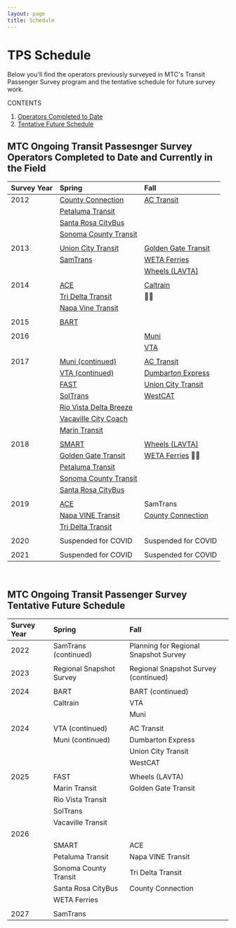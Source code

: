 ```yaml
---
layout: page
title: Schedule
---
```


# TPS Schedule

Below you'll find the operators previously surveyed in MTC's Transit Passenger Survey program and the tentative schedule for future survey work. 

CONTENTS

1. [Operators Completed to Date](#operators-completed-to-date)
2. [Tentative Future Schedule](#tentative-future-schedule)


## MTC Ongoing Transit Passesnger Survey Operators Completed to Date and Currently in the Field

| **Survey Year**| **Spring**                                                                                        | **Fall**                                                                          |
|:---------------|:--------------------------------------------------------------------------------------------------|:----------------------------------------------------------------------------------|
| 2012           | [County Connection](https://mtcdrive.box.com/s/s39viozqi7uqf3je3vgu9q3j96hbjgru)                  | [AC Transit](https://mtcdrive.app.box.com/folder/4228881949)	                 |
|                | [Petaluma Transit](https://mtcdrive.box.com/s/h0ndf41kwrpeqh8uhytrorojm2pgkpu3)                   |                                                                                   |
|                | [Santa Rosa CityBus](https://mtcdrive.box.com/s/stt03t3prplqp7uikzfwc9p9g39yrp7s)                 |                                                                                   |
|                | [Sonoma County Transit](https://mtcdrive.box.com/s/b3fp2jk4wp229mt3i3bdptgdlccnb4d9)              |                                                                                   |
|                |                                                                                                   |                                                                                   |
| 2013           | [Union City Transit](https://mtcdrive.box.com/s/c9kklaussay2nqeca7c4coikn3e391mp)                 | [Golden Gate Transit](https://mtcdrive.app.box.com/folder/4229006491)             |
|                | [SamTrans](https://mtcdrive.app.box.com/folder/4229011869)                                        | [WETA Ferries](https://mtcdrive.app.box.com/folder/4229013973)                    |
| 		 |                                                                                                   | [Wheels (LAVTA)](https://mtcdrive.app.box.com/folder/4229007801)                  |
|                |                                                                                                   |	                                                                                 |
| 2014           | [ACE](https://mtcdrive.box.com/s/p5bviohkhlxfph8lpkft37hbqiqazvvq)                                | [Caltrain](https://mtcdrive.app.box.com/folder/4229004533)                        |
|                | [Tri Delta Transit](https://mtcdrive.app.box.com/folder/4229016295)                               |                                                                                 | 
|                | [Napa Vine Transit](https://mtcdrive.app.box.com/folder/4229009259)                               |                                                                                   |
|                |                                                                                                   |                                                                                   |
| 2015           | [BART](https://www.bart.gov/about/reports/profile)                                                |                                                                                   |
|                |                                                                                                   |                                                                                   |
| 2016           |                                                                                                   | [Muni](https://mtcdrive.app.box.com/folder/75147326756)                           |
|                |                                                                                                   | [VTA](https://mtcdrive.app.box.com/folder/49675628429)                            |
|                |                                                                                                   |                                                                                   |
| 2017           | [Muni (continued)](https://mtcdrive.app.box.com/folder/75147326756)                               | [AC Transit](https://mtcdrive.box.com/s/qb6tc4x5crpc9mz3o6pg5hijcn83kk1p)                     |
|                | [VTA (continued)](https://mtcdrive.app.box.com/folder/49675628429)                                | [Dumbarton Express](https://mtcdrive.box.com/s/qb6tc4x5crpc9mz3o6pg5hijcn83kk1p)              |
|                | [FAST](https://mtcdrive.app.box.com/folder/75143896283)                                           | [Union City Transit](https://mtcdrive.box.com/s/0753iyn1aajm41s5y9o617gemmpd7thw) |
|                | [SolTrans](https://mtcdrive.app.box.com/folder/75143896283)                                       | [WestCAT](https://mtcdrive.app.box.com/folder/75146902472)                        |
| 		 | [Rio Vista Delta Breeze](https://mtcdrive.app.box.com/folder/75143896283)                         |                                                                                   |
| 		 | [Vacaville City Coach](https://mtcdrive.app.box.com/folder/75143896283)                           |                                                                                   |
|                | [Marin Transit](https://mtcdrive.app.box.com/folder/36199576500)                                  |	                                                                                 |
|                |                                                                                                   |                                                                                   |
| 2018           | [SMART](https://mtcdrive.box.com/s/y3b82wxecqm4irduqz0m5w7017fabkb7)                              | [Wheels (LAVTA)](https://mtcdrive.app.box.com/folder/75149642352)                 |
|                | [Golden Gate Transit](https://mtcdrive.app.box.com/folder/75148643908)                            | [WETA Ferries](https://mtcdrive.app.box.com/folder/75149464708)                   |
|                | [Petaluma Transit](https://mtcdrive.box.com/s/u74n2dou8qtdczhk9brp8qu3h8vlbdy1)                   |                                                                                   |
|                | [Sonoma County Transit](https://mtcdrive.box.com/s/b3fp2jk4wp229mt3i3bdptgdlccnb4d9)              |	                                                                                 |
|                | [Santa Rosa CityBus](https://mtcdrive.box.com/s/e5p5a5igsvrwknbjoneierx3rxmoj67d)                 |	                                                                                 |
|                |                                                                                                   |                                                                                   |
| 2019           | [ACE](https://mtcdrive.box.com/s/78f7v14yr5tkhcts28zpo94gdty1dkgw)                                | SamTrans                                                                          |
|                | [Napa VINE Transit](https://mtcdrive.box.com/s/eeyfb7vh7w2cr6e6uu68b68xyd918fhv)                  | [County Connection](https://mtcdrive.box.com/s/d176rap6cll35ypv1njzf2xo4fr6s578)                                                                 |
|                | [Tri Delta Transit](https://mtcdrive.box.com/s/ogm5xzoei5jy64s4u12n7ymqfvkc0roo)                  |                                                                                   |
|                                  |                        |                        |
| 2020                             | Suspended for COVID    | Suspended for COVID    |
|                                  |                        |                        |
| 2021                             | Suspended for COVID    | Suspended for COVID    |

<br/>


## MTC Ongoing Transit Passenger Survey Tentative Future Schedule


| **Survey Year**                  | **Spring**               | **Fall**                               |
|:---------------------------------|:-------------------------|:---------------------------------------|
| 2022                             | SamTrans (continued)     | Planning for Regional Snapshot Survey  |
|                                  |                          |	                                       |
| 2023                             | Regional Snapshot Survey | Regional Snapshot Survey (continued)   |
|                                  |                          |                                        |  
| 2024                             | BART                     | BART (continued)                       |
|                                  | Caltrain                 | VTA                                    |
|                                  |                          | Muni                                   |
|                                  |                          |                        |
| 2024                             | VTA (continued)          | AC Transit             |
|                                  | Muni (continued)         | Dumbarton Express      |
|                                  |                          | Union City Transit     |
|                                  |                          | WestCAT                |
|                                  |                          |                        |
| 2025                             | FAST                     | Wheels (LAVTA)         |
|                                  | Marin Transit            | Golden Gate Transit    |
|                                  | Rio Vista Transit        |                        |
|                                  | SolTrans                 |                        |
|                                  | Vacaville Transit        |                        |
| 2026                             |                          |                        |
|                                  | SMART                    | ACE                    |
|                                  | Petaluma Transit         | Napa VINE Transit      |
|                                  | Sonoma County Transit    | Tri Delta Transit      |
|                                  | Santa Rosa CityBus       | County Connection      |
|                                  | WETA Ferries             |                        |
|                                  |                          |                        |
| 2027                             | SamTrans                 |                        |




